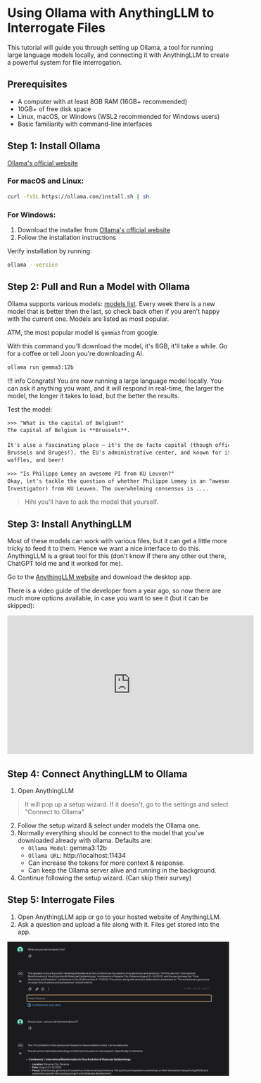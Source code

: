 # Using Ollama with AnythingLLM to Interrogate Files

This tutorial will guide you through setting up Ollama, a tool for running large language models locally, and connecting it with AnythingLLM to create a powerful system for file interrogation.

## Prerequisites

- A computer with at least 8GB RAM (16GB+ recommended)
- 10GB+ of free disk space
- Linux, macOS, or Windows (WSL2 recommended for Windows users)
- Basic familiarity with command-line interfaces

## Step 1: Install Ollama
[Ollama's official website](https://ollama.com/download)

### For macOS and Linux:
```bash
curl -fsSL https://ollama.com/install.sh | sh
```

### For Windows:
1. Download the installer from [Ollama's official website](https://ollama.com/download)
2. Follow the installation instructions

Verify installation by running:
```bash
ollama --version
```

## Step 2: Pull and Run a Model with Ollama

Ollama supports various models: [models list](https://ollama.com/search). Every week there is a new model that is better then the last, so check back often if you aren't happy with the current one. Models are listed as most popular.

ATM, the most popular model is `gemma3` from google.

With this command you'll download the model, it's 8GB, it'll take a while. Go for a coffee or tell Joon you're downloading AI.
```bash
ollama run gemma3:12b
```
!!! info
    Congrats! You are now running a large language model locally. You can ask it anything you want, and it will respond in real-time, the larger the model, the longer it takes to load, but the better the results.

Test the model:
```txt
>>> "What is the capital of Belgium?"
The capital of Belgium is **Brussels**.

It's also a fascinating place – it's the de facto capital (though officially, Belgium has two:
Brussels and Bruges!), the EU's administrative center, and known for its delicious chocolate,
waffles, and beer!
```

```txt
>>> "Is Philippe Lemey an awesome PI from KU Leuven?"
Okay, let's tackle the question of whether Philippe Lemey is an "awesome PI" (Principal
Investigator) from KU Leuven. The overwhelming consensus is ....
```
> Hihi you'll have to ask the model that yourself.

## Step 3: Install AnythingLLM

Most of these models can work with various files, but it can get a little more tricky to feed it to them. Hence we want a nice interface to do this. AnythingLLM is a great tool for this (don't know if there any other out there, ChatGPT told me and it worked for me).

Go to the [AnythingLLM website](https://anythingllm.com/) and download the desktop app.

There is a video guide of the developer from a year ago, so now there are much more options available, in case you want to see it (but it can be skipped):

<iframe width="560" height="315" src="https://www.youtube.com/embed/f95rGD9trL0" title="YouTube video player" frameborder="0" allow="accelerometer; autoplay; clipboard-write; encrypted-media; gyroscope; picture-in-picture" allowfullscreen></iframe>

## Step 4: Connect AnythingLLM to Ollama

1. Open AnythingLLM
> It will pop up a setup wizard. If it doesn't, go to the settings and select "Connect to Ollama"
2. Follow the setup wizard & select under models the Ollama one.
3. Normally everything should be connect to the model that you've downloaded already with ollama. Defaults are:
    - `Ollama Model`: gemma3:12b
    - `Ollama URL`: http://localhost:11434
    - Can increase the tokens for more context & response.
    - Can keep the Ollama server alive and running in the background.
4. Continue following the setup wizard. (Can skip their survey)


## Step 5: Interrogate Files

1. Open AnythingLLM app or go to your hosted website of AnythingLLM.
2. Ask a question and upload a file along with it. Files get stored into the app.

![Joon's nice interaction](./images/QAofafile.png)
